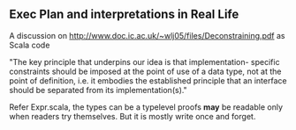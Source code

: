 ## Exec Plan and interpretations in Real Life

A discussion on http://www.doc.ic.ac.uk/~wlj05/files/Deconstraining.pdf as Scala code


"The key principle that underpins our idea is that implementation- specific constraints should be imposed at the point of use of a data type, not at the point of definition, i.e. it embodies the established principle that an interface should be separated from its implementation(s)."


Refer Expr.scala, the types can be a typelevel proofs **may** be readable only when readers try themselves. But it is mostly write once and forget.

